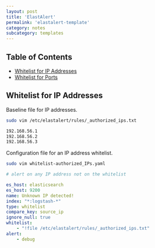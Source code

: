 ```yaml
---
layout: post
title: 'ElastAlert'
permalink: 'elastalert-template'
category: notes
subcategory: templates
---
```


## Table of Contents
* [Whitelist for IP Addresses](#whitelist-for-ip-addresses)
* [Whitelist for Ports](#whitelist-for-ports)

## Whitelist for IP Addresses
Baseline file for IP addresses. 
```bash
sudo vim /etc/elastalert/rules/_authorized_ips.txt
```
```bash
192.168.56.1
192.168.56.2
192.168.56.3
```
Configuration file for an IP address whitelist.
```bash
sudo vim whitelist-authorized_IPs.yaml
```
```yaml
# alert on any IP address not on the whitelist

es_host: elasticsearch
es_host: 9200
name: Unknown IP detected!
index: "*:logstash-*"
type: whitelist
compare_key: source_ip
ignore_null: true
whitelist:
    - "!file /etc/elastalert/rules/_authorized_ips.txt"
alert:
    - debug
```
